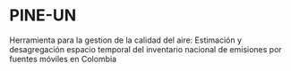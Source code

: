 # PINE-UN
Herramienta para la gestion de la calidad del aire: Estimación y desagregación espacio temporal del inventario nacional de emisiones por fuentes móviles en Colombia
